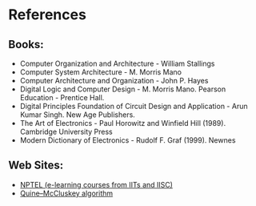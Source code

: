 # References

## Books:

- Computer Organization and Architecture - William Stallings
- Computer System Architecture - M. Morris Mano
- Computer Architecture and Organization - John P. Hayes
- Digital Logic and Computer Design - M. Morris Mano. Pearson Education - Prentice Hall.
- Digital Principles Foundation of Circuit Design and Application - Arun Kumar Singh. New Age Publishers.
- The Art of Electronics - Paul Horowitz and Winfield Hill (1989). Cambridge University Press
- Modern Dictionary of Electronics - Rudolf F. Graf (1999). Newnes

## Web Sites:

- [NPTEL (e-learning courses from IITs and IISC)](http://nptel.iitm.ac.in/courses.php?disciplineId=106)
- [Quine–McCluskey algorithm](http://www.mathematik.uni-marburg.de/~thormae/lectures/ti1/code/qmc/index.html)
